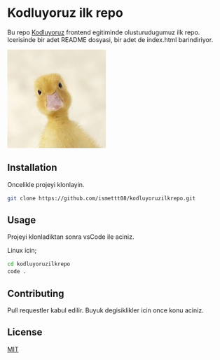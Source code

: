 # Kodluyoruz ilk repo

Bu repo [Kodluyoruz](https://www.kodluyoruz.org) frontend egitiminde olusturudugumuz ilk repo. Icerisinde bir adet README dosyasi, bir adet de index.html barindiriyor.

![github](/duck.jpg)

## Installation

Oncelikle projeyi klonlayin.

```bash
git clone https://github.com/ismettt08/kodluyoruzilkrepo.git
```

## Usage

Projeyi klonladiktan sonra vsCode ile aciniz.

Linux icin;

```bash
cd kodluyoruzilkrepo
code .
```

## Contributing

Pull requestler kabul edilir. Buyuk degisiklikler icin once konu aciniz.

## License

[MIT](https://choosealicense.com/licenses/mit/)